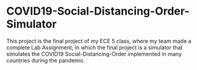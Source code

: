 # COVID19-Social-Distancing-Order-Simulator
This project is the final project of my ECE 5 class, where my team made a complete Lab Assignment, in which the final project is a simulator that simulates the COVID19 Social-Distancing-Order implemented in many countries during the pandemic.
